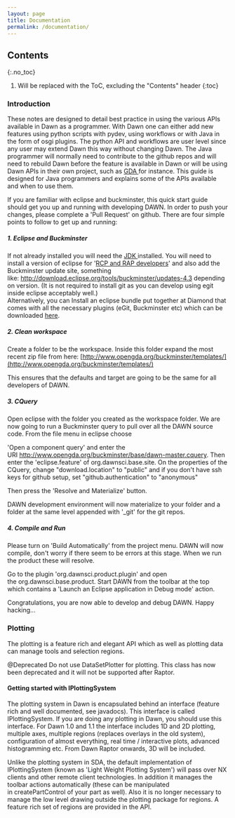 ```yaml
---
layout: page
title: Documentation
permalink: /documentation/
---
```


## Contents
{:.no_toc}
1. Will be replaced with the ToC, excluding the "Contents" header
{:toc}

### Introduction

These notes are designed to detail best practice in using the various APIs available in Dawn as a programmer. With Dawn one can either add new features using python scripts with pydev, using workflows or with Java in the form of osgi plugins. The python API and workflows are user level since any user may extend Dawn this way without changing Dawn. The Java programmer will normally need to contribute to the github repos and will need to rebuild Dawn before the feature is available in Dawn or will be using Dawn APIs in their own project, such as [GDA ](http://www.opengda.org/)for instance. This guide is designed for Java programmers and explains some of the APIs available and when to use them.  
  
If you are familiar with eclipse and buckminster, this quick start guide should get you up and running with developing DAWN. In order to push your changes, please complete a 'Pull Request' on github. There are four simple points to follow to get up and running:

##### 1. Eclipse and Buckminster

If not already installed you will need the [JDK ](http://www.oracle.com/technetwork/java/javase/downloads/index.html)installed. You will need to install a version of eclipse for '[RCP and RAP developers](https://eclipse.org/downloads/)' and also add the Buckminster update site, something like: http://download.eclipse.org/tools/buckminster/updates-4.3 depending on version. (It is not required to install git as you can develop using egit inside eclipse acceptably well.)  
Alternatively, you can Install an eclipse bundle put together at Diamond that comes with all the necessary plugins (eGit, Buckminster etc) which can be downloaded [here](http://www.opengda.org/downloads/eclipse/).

##### 2. Clean workspace

Create a folder to be the workspace. Inside this folder expand the most recent zip file from here: [http://www.opengda.org/buckminster/templates/](http://www.opengda.org/buckminster/templates/)

This ensures that the defaults and target are going to be the same for all developers of DAWN.

##### 3. CQuery

Open eclipse with the folder you created as the workspace folder. We are now going to run a Buckminster query to pull over all the DAWN source code. From the file menu in eclipse choose 

'Open a component query' and enter the URI http://www.opengda.org/buckminster/base/dawn-master.cquery. Then enter the 'eclipse.feature' of org.dawnsci.base.site. On the properties of the CQuery, change "download.location" to "public" and if you don't have ssh keys for github setup, set "github.authentication" to "anonymous"

Then press the 'Resolve and Materialize' button.

DAWN development environment will now materialize to your folder and a folder at the same level appended with '_git' for the git repos.

##### 4. Compile and Run

Please turn on 'Build Automatically' from the project menu. DAWN will now compile, don't worry if there seem to be errors at this stage. When we run the product these will resolve.

Go to the plugin 'org.dawnsci.product.plugin' and open the org.dawnsci.base.product. Start DAWN from the toolbar at the top which contains a 'Launch an Eclipse application in Debug mode' action.

Congratulations, you are now able to develop and debug DAWN. Happy hacking...

  

### Plotting

The plotting is a feature rich and elegant API which as well as plotting data can manage tools and selection regions. 

@Deprecated Do not use DataSetPlotter for plotting. This class has now been deprecated and it will not be supported after Raptor.

#### Getting started with IPlottingSystem

The plotting system in Dawn is encapsulated behind an interface (feature rich and well documented, see javadocs). This interface is called IPlottingSystem. If you are doing any plotting in Dawn, you should use this interface. For Dawn 1.0 and 1.1 the interface includes 1D and 2D plotting, multiple axes, multiple regions (replaces overlays in the old system), configuration of almost everything, real time / interactive plots, advanced histogramming etc. From Dawn Raptor onwards, 3D will be included. 

Unlike the plotting system in SDA, the default implementation of IPlottingSystem (known as 'Light Weight Plotting System') will pass over NX clients and other remote client technologies. In addition it manages the toolbar actions automatically (these can be manipulated in createPartControl of your part as well). Also it is no longer necessary to manage the low level drawing outside the plotting package for regions. A feature rich set of regions are provided in the API.